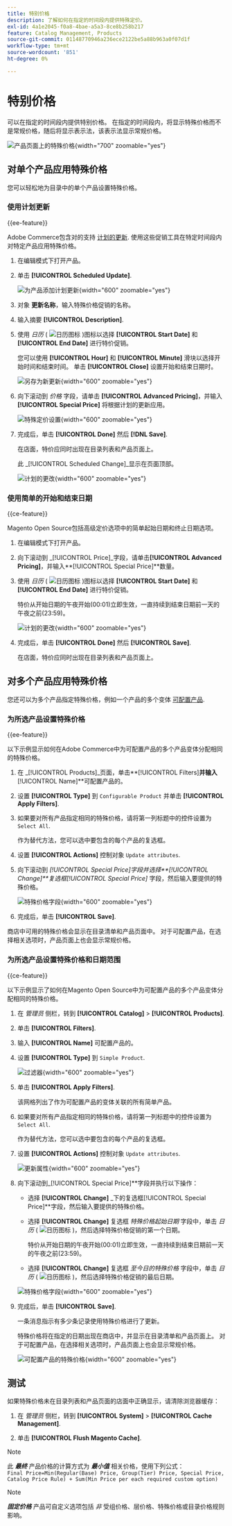 ```yaml
---
title: 特别价格
description: 了解如何在指定的时间段内提供特殊定价。
exl-id: 4a1e2045-f0a8-4bae-a5a3-8ce8b258b217
feature: Catalog Management, Products
source-git-commit: 01148770946a236ece2122be5a88b963a0f07d1f
workflow-type: tm+mt
source-wordcount: '851'
ht-degree: 0%

---
```


# 特别价格

可以在指定的时间段内提供特别价格。 在指定的时间段内，将显示特殊价格而不是常规价格，随后将显示表示法，该表示法显示常规价格。

![产品页面上的特殊价格](./assets/storefront-price-special.png){width="700" zoomable="yes"}

## 对单个产品应用特殊价格

您可以轻松地为目录中的单个产品设置特殊价格。

### 使用计划更新

{{ee-feature}}

Adobe Commerce包含对的支持 [计划的更新](../content-design/content-staging-scheduled-update.md). 使用这些促销工具在特定时间段内对特定产品应用特殊价格。

1. 在编辑模式下打开产品。

1. 单击 **[!UICONTROL Scheduled Update]**.

   ![为产品添加计划更新](./assets/product-schedule-new-update.png){width="600" zoomable="yes"}

1. 对象 **更新名称**，输入特殊价格促销的名称。

1. 输入摘要 **[!UICONTROL Description]**.

1. 使用 _日历_ ( ![日历图标](../assets/icon-calendar.png) )图标以选择 **[!UICONTROL Start Date]** 和 **[!UICONTROL End Date]** 进行特价促销。

   您可以使用 **[!UICONTROL Hour]** 和 **[!UICONTROL Minute]** 滑块以选择开始时间和结束时间。 单击 **[!UICONTROL Close]** 设置开始和结束日期时。

   ![另存为新更新](./assets/product-price-special-scheduled-update.png){width="600" zoomable="yes"}

1. 向下滚动到 _价格_ 字段，请单击 **[!UICONTROL Advanced Pricing]**，并输入 **[!UICONTROL Special Price]** 将根据计划的更新应用。

   ![特殊定价设置](./assets/product-price-special.png){width="600" zoomable="yes"}

1. 完成后，单击 **[!UICONTROL Done]** 然后 **[!DNL Save]**.

   在店面，特价应同时出现在目录列表和产品页面上。

   此 _[!UICONTROL Scheduled Change]_显示在页面顶部。

   ![计划的更改](./assets/product-price-special-scheduled-change.png){width="600" zoomable="yes"}

### 使用简单的开始和结束日期

{{ce-feature}}

Magento Open Source包括高级定价选项中的简单起始日期和终止日期选项。

1. 在编辑模式下打开产品。

1. 向下滚动到 _[!UICONTROL Price]_字段，请单击&#x200B;**[!UICONTROL Advanced Pricing]**，并输入&#x200B;**[!UICONTROL Special Price]**数量。

1. 使用 _日历_ ( ![日历图标](../assets/icon-calendar.png) )图标以选择 **[!UICONTROL Start Date]** 和 **[!UICONTROL End Date]** 进行特价促销。

   特价从开始日期的午夜开始(00:01)立即生效，一直持续到结束日期前一天的午夜之前(23:59)。

   ![计划的更改](./assets/product-special-price-from-ce.png){width="600" zoomable="yes"}

1. 完成后，单击 **[!UICONTROL Done]** 然后 **[!UICONTROL Save]**.

   在店面，特价应同时出现在目录列表和产品页面上。

## 对多个产品应用特殊价格

您还可以为多个产品指定特殊价格，例如一个产品的多个变体 [可配置产品](product-create-configurable.md).

### 为所选产品设置特殊价格

{{ee-feature}}

以下示例显示如何在Adobe Commerce中为可配置产品的多个产品变体分配相同的特殊价格。

1. 在 _[!UICONTROL Products]_页面，单击&#x200B;**[!UICONTROL Filters]**并输入&#x200B;**[!UICONTROL Name]**可配置产品的。

1. 设置 **[!UICONTROL Type]** 到 `Configurable Product` 并单击 **[!UICONTROL Apply Filters]**.

1. 如果要对所有产品指定相同的特殊价格，请将第一列标题中的控件设置为 `Select All`.

   作为替代方法，您可以选中要包含的每个产品的复选框。

1. 设置 **[!UICONTROL Actions]** 控制对象 `Update attributes`.

1. 向下滚动到 _[!UICONTROL Special Price]_字段并选择&#x200B;**[!UICONTROL Change]**复选框_[!UICONTROL Special Price]_ 字段，然后输入要提供的特殊价格。

   ![特殊价格字段](./assets/product-price-special-commerce.png){width="600" zoomable="yes"}

1. 完成后，单击 **[!UICONTROL Save]**.

商店中可用的特殊价格会显示在目录清单和产品页面中。 对于可配置产品，在选择相关选项时，产品页面上也会显示常规价格。

### 为所选产品设置特殊价格和日期范围

{{ce-feature}}

以下示例显示了如何在Magento Open Source中为可配置产品的多个产品变体分配相同的特殊价格。

1. 在 _管理员_ 侧栏，转到 **[!UICONTROL Catalog]** > **[!UICONTROL Products]**.

1. 单击 **[!UICONTROL Filters]**.

1. 输入 **[!UICONTROL Name]** 可配置产品的。

1. 设置 **[!UICONTROL Type]** 到 `Simple Product`.

   ![过滤器](./assets/product-price-special-filter.png){width="600" zoomable="yes"}

1. 单击 **[!UICONTROL Apply Filters]**.

   该网格列出了作为可配置产品的变体关联的所有简单产品。

1. 如果要对所有产品指定相同的特殊价格，请将第一列标题中的控件设置为 `Select All`.

   作为替代方法，您可以选中要包含的每个产品的复选框。

1. 设置 **[!UICONTROL Actions]** 控制对象 `Update attributes`.

   ![更新属性](./assets/product-price-special-action-update-attributes-ce.png){width="600" zoomable="yes"}

1. 向下滚动到_[!UICONTROL Special Price]**字段并执行以下操作：

   - 选择 **[!UICONTROL Change]** _下的复选框[!UICONTROL Special Price]**字段，然后输入要提供的特殊价格。

   - 选择 **[!UICONTROL Change]** 复选框 _特殊价格起始日期_ 字段中，单击 _日历_ ( ![日历图标](../assets/icon-calendar.png) )，然后选择特殊价格促销的第一个日期。

     特价从开始日期的午夜开始(00:01)立即生效，一直持续到结束日期前一天的午夜之前(23:59)。

   - 选择 **[!UICONTROL Change]** 复选框 _至今日的特殊价格_ 字段中，单击 _日历_ ( ![日历图标](../assets/icon-calendar.png) )，然后选择特殊价格促销的最后日期。

   ![特殊价格字段](./assets/product-price-special-action-update-attributes-fields-ce.png){width="600" zoomable="yes"}

1. 完成后，单击 **[!UICONTROL Save]**.

   一条消息指示有多少条记录使用特殊价格进行了更新。

   特殊价格将在指定的日期出现在商店中，并显示在目录清单和产品页面上。 对于可配置产品，在选择相关选项时，产品页面上也会显示常规价格。

   ![可配置产品的特殊价格](./assets/storefront-special-price-configurable-product-detail.png){width="600" zoomable="yes"}

## 测试

如果特殊价格未在目录列表和产品页面的店面中正确显示，请清除浏览器缓存：

1. 在 _管理员_ 侧栏，转到 **[!UICONTROL System]** > **[!UICONTROL Cache Management]**.

1. 单击 **[!UICONTROL Flush Magento Cache]**.

>[!NOTE]
>
>此 **_最终_** 产品价格的计算方式为 **_最小值_** 相关价格，使用下列公式： <br/>`Final Price=Min(Regular(Base) Price, Group(Tier) Price, Special Price, Catalog Price Rule) + Sum(Min Price per each required custom option)`

>[!NOTE]
>
>**_固定价格_** 产品可自定义选项包括 _非_ 受组价格、层价格、特殊价格或目录价格规则影响。
